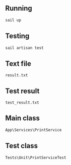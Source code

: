 ## Running
```bash
sail up
```

## Testing
```bash
sail artisan test
```

## Text file
```
result.txt
```

## Test result
```
test_result.txt
```

## Main class
```php
App\Services\PrintService
```

## Test class
```php
Tests\Unit\PrintServiceTest
```
